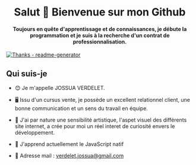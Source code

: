 <h1 align="center">Salut 👋 Bienvenue sur mon Github </h1>  
<h4 align="center">Toujours en quête d'apprentissage et de connaissances, je débute la programmation et je suis à la recherche d'un contrat de professionnalisation.</h4>  



[![Thanks - readme-generator](https://img.shields.io/badge/Thanks-readme--generator-2ea44f)](https://rahuldkjain.github.io/gh-profile-readme-generator/)

##  Qui suis-je

- 😊 Je m'appelle JOSSUA VERDELET. 

- 🖥️ Issu d'un cursus vente, je possède un excellent relationnel client, une bonne communication et un sens du travail en équipe.

- 🧠 J'ai par nature une sensibilité artistique, l'aspet visuel des différents site internet, a crée pour moi un réel interet de curiosité envers le développement.

- 🌱 J'apprend actuellement le JavaScript natif

-  📧 Adresse mail : verdelet.jossua@gmail.com
  


  
